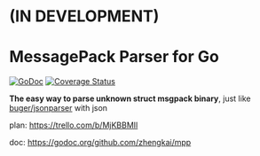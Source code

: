# (IN DEVELOPMENT)
# MessagePack Parser for Go

[![GoDoc](https://godoc.org/github.com/zhengkai/mpp?status.svg)](https://godoc.org/github.com/zhengkai/mpp)
[![Coverage Status](https://coveralls.io/repos/github/zhengkai/mpp/badge.svg?branch=master)](https://coveralls.io/github/zhengkai/mpp?branch=master)

**The easy way to parse unknown struct msgpack binary**, just like [buger/jsonparser](https://github.com/buger/jsonparser) with json

plan: https://trello.com/b/MjKBBMIl

doc: https://godoc.org/github.com/zhengkai/mpp
